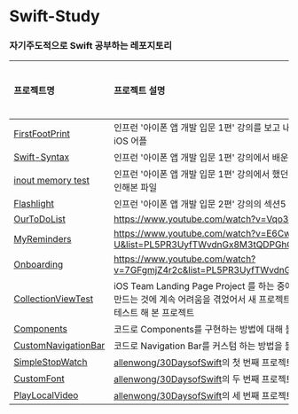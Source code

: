 # Swift-Study
### 자기주도적으로 Swift 공부하는 레포지토리

| 프로젝트명 | 프로젝트 설명 | 완성 여부 |
|:---|:---|:---:|
| [FirstFootPrint](https://github.com/EunsuSeo01/Swift-Study/tree/main/FirstFootprint) | 인프런 '아이폰 앱 개발 입문 1편' 강의를 보고 내가 조금 바꿔서 만든 내가 처음으로 개발한 iOS 어플 | ✅ |
| [Swift-Syntax](https://github.com/EunsuSeo01/Swift-Study/tree/main/Swift-Syntax) | 인프런 '아이폰 앱 개발 입문 1편' 강의에서 배운 문법을 정리한 파일 | ✅ |
| [inout memory test](https://github.com/EunsuSeo01/Swift-Study/tree/main/inout%20memory%20test) | 인프런 '아이폰 앱 개발 입문 1편' 강의에서 했던 inout 키워드를 사용 후 메모리 주소를 확인해본 파일 | ✅ |
| [Flashlight](https://github.com/EunsuSeo01/Swift-Study/tree/main/Flashlight) | 인프런 '아이폰 앱 개발 입문 2편' 강의의 섹션5 부분을 따라 만든 어플 | ✅ |
| [OurToDoList](https://github.com/EunsuSeo01/Swift-Study/tree/main/OurToDoList) | https://www.youtube.com/watch?v=Vqo36o9fSMM&t=1s | ✅ |
| [MyReminders](https://github.com/EunsuSeo01/Swift-Study/tree/main/MyReminders) | https://www.youtube.com/watch?v=E6Cw5WLDe-U&list=PL5PR3UyfTWvdnGx8M3tQDPGhC5kwYbdWZ&index=6 | ✅ |
| [Onboarding](https://github.com/EunsuSeo01/Swift-Study/tree/main/Onboarding) | https://www.youtube.com/watch?v=7GFgmjZ4r2c&list=PL5PR3UyfTWvdnGx8M3tQDPGhC5kwYbdWZ&index=8 | ✅ |
| [CollectionViewTest](https://github.com/EunsuSeo01/Swift-Study/tree/main/CollectionViewTest) | iOS Team Landing Page Project 를 하는 중에 Collection View로 Carousel Slider를 만드는 것에 계속 어려움을 겪었어서 새 프로젝트로 딱 Collection View만 만들어보려고 테스트 해 본 프로젝트 | ✅ |
| [Components](https://github.com/EunsuSeo01/Swift-Study/tree/main/Components) | 코드로 Components를 구현하는 방법에 대해 블로그에 설명하기 위해 직접 해본 프로젝트 | ⬜ |
| [CustomNavigationBar](https://github.com/EunsuSeo01/Swift-Study/tree/main/CustomNavigationBar) | 코드로 Navigation Bar를 커스텀 하는 방법을 블로그에 설명하기 위해 직접 해본 프로젝트 | ✅ |
| [SimpleStopWatch](https://github.com/EunsuSeo01/Swift-Study/tree/main/SimpleStopWatch) | [allenwong/30DaysofSwift](https://github.com/allenwong/30DaysofSwift)의 첫 번째 프로젝트의 gif만 보고 직접 구현해본 프로젝트 | ✅ |
| [CustomFont](https://github.com/EunsuSeo01/Swift-Study/tree/main/CustomFont) | [allenwong/30DaysofSwift](https://github.com/allenwong/30DaysofSwift)의 두 번째 프로젝트의 gif만 보고 직접 구현해본 프로젝트 | ✅ |
| [PlayLocalVideo](https://github.com/EunsuSeo01/Swift-Study/tree/main/PlayLocalVideo) | [allenwong/30DaysofSwift](https://github.com/allenwong/30DaysofSwift)의 세 번째 프로젝트의 gif만 보고 직접 구현해본 프로젝트 | ✅ |
